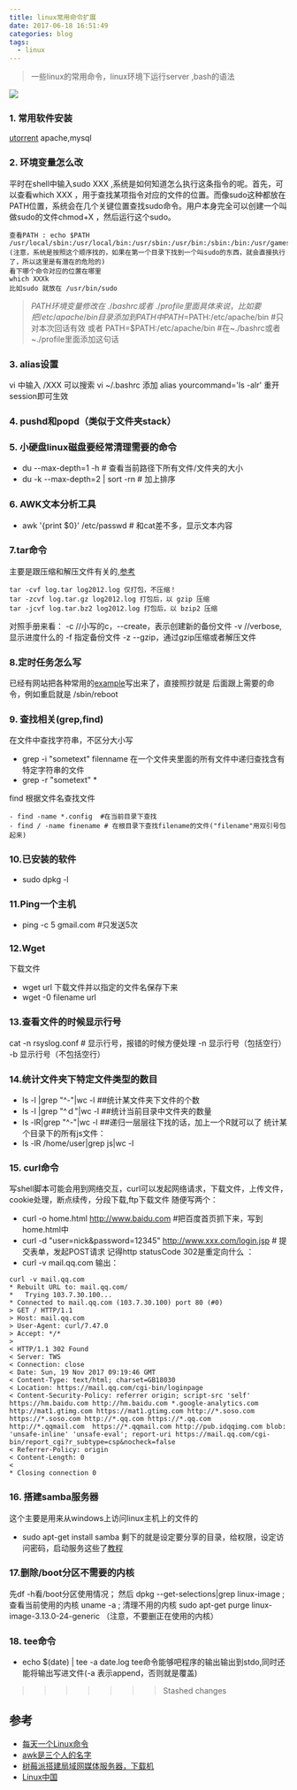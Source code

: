 ```yaml
---
title: linux常用命令扩展
date: 2017-06-18 16:51:49
categories: blog
tags:
  - linux
---
```

> 一些linux的常用命令，linux环境下运行server ,bash的语法
>  

![](http://odzl05jxx.bkt.clouddn.com/ChMkJ1gq00WIXw_GAA47r_8gjqgAAXxJAH8qOMADjvH566.jpg?imageView2/2/w/600)

<!--more-->

### 1. 常用软件安装
[utorrent](http://blog.topspeedsnail.com/archives/5752)
apache,mysql

### 2. 环境变量怎么改
平时在shell中输入sudo XXX ,系统是如何知道怎么执行这条指令的呢。首先，可以查看which XXX ，用于查找某项指令对应的文件的位置。而像sudo这种都放在PATH位置，系统会在几个关键位置查找sudo命令。用户本身完全可以创建一个叫做sudo的文件chmod+X ，然后运行这个sudo。
```
查看PATH : echo $PATH
/usr/local/sbin:/usr/local/bin:/usr/sbin:/usr/bin:/sbin:/bin:/usr/games:/usr/local/games (注意，系统是按照这个顺序找的，如果在第一个目录下找到一个叫sudo的东西，就会直接执行了，所以这里是有潜在的危险的)
看下哪个命令对应的位置在哪里
which XXXk
比如sudo 就放在 /usr/bin/sudo
```

> $PATH
环境变量修改在~./bashrc或者 ~./profile里面
具体来说，比如要把/etc/apache/bin目录添加到PATH中
PATH=$PATH:/etc/apache/bin  #只对本次回话有效
或者  PATH=$PATH:/etc/apache/bin #在~./bashrc或者~./profile里面添加这句话

### 3. alias设置
vi 中输入 /XXX 可以搜索
vi ~/.bashrc
添加 alias yourcommand='ls -alr'
重开session即可生效

### 4. pushd和popd（类似于文件夹stack）

### 5. 小硬盘linux磁盘要经常清理需要的命令
- du --max-depth=1 -h # 查看当前路径下所有文件/文件夹的大小
- du -k --max-depth=2 | sort -rn # 加上排序

### 6. AWK文本分析工具
- awk '{print $0}' /etc/passwd # 和cat差不多，显示文本内容

### 7.tar命令
主要是跟压缩和解压文件有关的,[参考](http://man.linuxde.net/tar)
```
tar -cvf log.tar log2012.log 仅打包，不压缩！
tar -zcvf log.tar.gz log2012.log 打包后，以 gzip 压缩
tar -jcvf log.tar.bz2 log2012.log 打包后，以 bzip2 压缩
```

对照手册来看：
-c //小写的c，--create，表示创建新的备份文件
-v //verbose,显示进度什么的
-f 指定备份文件
-z --gzip，通过gzip压缩或者解压文件

### 8.定时任务怎么写
已经有网站把各种常用的[example](https://crontab.guru/every-6-hours)写出来了，直接照抄就是
后面跟上需要的命令，例如重启就是 /sbin/reboot

### 9. 查找相关(grep,find)
在文件中查找字符串，不区分大小写
- grep -i "sometext" filenname
在一个文件夹里面的所有文件中递归查找含有特定字符串的文件
- grep -r "sometext" *

find
根据文件名查找文件
```
- find -name *.config  #在当前目录下查找
- find / -name finename # 在根目录下查找filename的文件("filename"用双引号包起来)
```

### 10.已安装的软件
- sudo dpkg -l

### 11.Ping一个主机
- ping -c 5 gmail.com #只发送5次

### 12.Wget
下载文件
- wget url
下载文件并以指定的文件名保存下来
- wget -0 filename url

### 13.查看文件的时候显示行号
cat -n rsyslog.conf # 显示行号，报错的时候方便处理
-n   显示行号（包括空行）
-b   显示行号（不包括空行）

### 14.统计文件夹下特定文件类型的数目
- ls -l |grep "^-"|wc -l  ##统计某文件夹下文件的个数
- ls -l |grep "^ｄ"|wc -l ##统计当前目录中文件夹的数量
- ls -lR|grep "^-"|wc -l ##递归一层层往下找的话，加上一个R就可以了
统计某个目录下的所有js文件：
- ls -lR /home/user|grep js|wc -l

### 15. curl命令
写shell脚本可能会用到网络交互，curl可以发起网络请求，下载文件，上传文件，cookie处理，断点续传，分段下载,ftp下载文件
随便写两个：
- curl -o home.html http://www.baidu.com  #把百度首页抓下来，写到home.html中
- curl -d "user=nick&password=12345" http://www.xxx.com/login.jsp # 提交表单，发起POST请求
记得http statusCode 302是重定向什么 ：
- curl -v mail.qq.com
输出：
```
curl -v mail.qq.com
* Rebuilt URL to: mail.qq.com/
*   Trying 103.7.30.100...
* Connected to mail.qq.com (103.7.30.100) port 80 (#0)
> GET / HTTP/1.1
> Host: mail.qq.com
> User-Agent: curl/7.47.0
> Accept: */*
>
< HTTP/1.1 302 Found
< Server: TWS
< Connection: close
< Date: Sun, 19 Nov 2017 09:19:46 GMT
< Content-Type: text/html; charset=GB18030
< Location: https://mail.qq.com/cgi-bin/loginpage
< Content-Security-Policy: referrer origin; script-src 'self' https://hm.baidu.com http://hm.baidu.com *.google-analytics.com http://mat1.gtimg.com https://mat1.gtimg.com http://*.soso.com https://*.soso.com http://*.qq.com https://*.qq.com http://*.qqmail.com  https://*.qqmail.com http://pub.idqqimg.com blob: 'unsafe-inline' 'unsafe-eval'; report-uri https://mail.qq.com/cgi-bin/report_cgi?r_subtype=csp&nocheck=false
< Referrer-Policy: origin
< Content-Length: 0
<
* Closing connection 0
```




### 16. 搭建samba服务器
这个主要是用来从windows上访问linux主机上的文件的
- sudo apt-get install samba
剩下的就是设定要分享的目录，给权限，设定访问密码，启动服务这些了[教程](http://www.cnblogs.com/gzdaijie/p/5194033.html)

### 17.删除/boot分区不需要的内核
先df -h看/boot分区使用情况；
然后 dpkg --get-selections|grep linux-image ;
查看当前使用的内核 uname -a ;
清理不用的内核 sudo apt-get purge linux-image-3.13.0-24-generic （注意，不要删正在使用的内核）


### 18. tee命令
- echo $(date) | tee -a date.log
tee命令能够吧程序的输出输出到stdo,同时还能将输出写进文件(-a 表示append，否则就是覆盖)
>>>>>>> Stashed changes



## 参考
- [每天一个Linux命令](http://www.cnblogs.com/peida/archive/2012/12/05/2803591.html)
- [awk是三个人的名字](https://mp.weixin.qq.com/s/L0oViwqjIgudY-SrV0paRA)
- [树莓派搭建局域网媒体服务器，下载机](http://www.cnblogs.com/xiaowuyi/p/4051238.html)
- [Linux中国](https://linux.cn/tech/sa/index.php?page=4)
